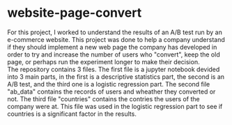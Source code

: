 # website-page-convert
For this project, I worked to understand the results of an A/B test run by an e-commerce website.
This project was done to help a company understand if they should implement a new web page the company has developed in order to try and increase the number of users who "convert", keep the old page, or perhaps run the experiment longer to make their decision.   
The repository contains 3 files. The first file is a jupyter notebook devided into 3 main parts, in the first is a descriptive statistics part, the second is an A/B test, and the third one is a logistic regression part. 
The second file "ab_data" contains the records of users and wheather they converted or not.
The third file "countries" contains the contries the users of the company were at. This file was used in the logistic regression part to see if countries is a significant factor in the results. 
